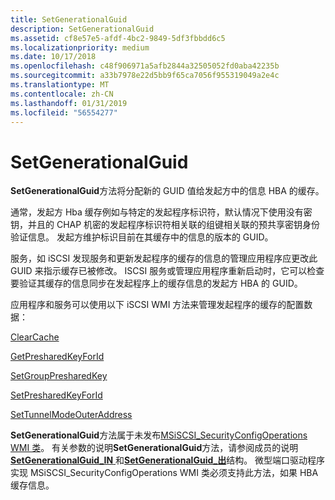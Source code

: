 ```yaml
---
title: SetGenerationalGuid
description: SetGenerationalGuid
ms.assetid: cf8e57e5-afdf-4bc2-9849-5df3fbbdd6c5
ms.localizationpriority: medium
ms.date: 10/17/2018
ms.openlocfilehash: c48f906971a5afb2844a32505052fd0aba42235b
ms.sourcegitcommit: a33b7978e22d5bb9f65ca7056f955319049a2e4c
ms.translationtype: MT
ms.contentlocale: zh-CN
ms.lasthandoff: 01/31/2019
ms.locfileid: "56554277"
---
```

# <a name="setgenerationalguid"></a>SetGenerationalGuid


**SetGenerationalGuid**方法将分配新的 GUID 值给发起方中的信息 HBA 的缓存。

通常，发起方 Hba 缓存例如与特定的发起程序标识符，默认情况下使用没有密钥，并且的 CHAP 机密的发起程序标识符相关联的组键相关联的预共享密钥身份验证信息。 发起方维护标识目前在其缓存中的信息的版本的 GUID。

服务，如 iSCSI 发现服务和更新发起程序的缓存的信息的管理应用程序应更改此 GUID 来指示缓存已被修改。 ISCSI 服务或管理应用程序重新启动时，它可以检查要验证其缓存的信息同步在发起程序上的缓存信息的发起方 HBA 的 GUID。

应用程序和服务可以使用以下 iSCSI WMI 方法来管理发起程序的缓存的配置数据：

[ClearCache](clearcache.md)

[GetPresharedKeyForId](getpresharedkeyforid.md)

[SetGroupPresharedKey](setgrouppresharedkey.md)

[SetPresharedKeyForId](setpresharedkeyforid.md)

[SetTunnelModeOuterAddress](settunnelmodeouteraddress.md)

**SetGenerationalGuid**方法属于未发布[MSiSCSI\_SecurityConfigOperations WMI 类](msiscsi-securityconfigoperations-wmi-class.md)。 有关参数的说明**SetGenerationalGuid**方法，请参阅成员的说明[ **SetGenerationalGuid\_IN** ](https://msdn.microsoft.com/library/windows/hardware/ff565681)和[**SetGenerationalGuid\_出**](https://msdn.microsoft.com/library/windows/hardware/ff565687)结构。 微型端口驱动程序实现 MSiSCSI\_SecurityConfigOperations WMI 类必须支持此方法，如果 HBA 缓存信息。

 

 





